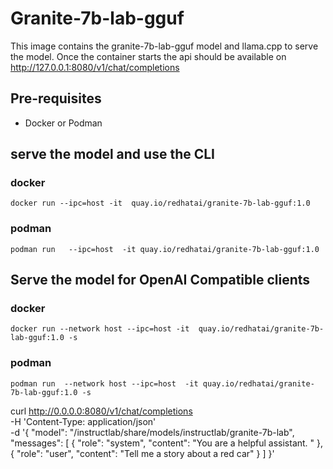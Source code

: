 # Granite-7b-lab-gguf

This image contains the granite-7b-lab-gguf model and llama.cpp to serve the model.  Once the container starts the api should be available on http://127.0.0.1:8080/v1/chat/completions

## Pre-requisites

* Docker or Podman


## serve the model and use the CLI

### docker

`docker run --ipc=host -it  quay.io/redhatai/granite-7b-lab-gguf:1.0 `

### podman

`podman run   --ipc=host  -it quay.io/redhatai/granite-7b-lab-gguf:1.0`

## Serve the model for OpenAI Compatible clients


### docker

`docker run --network host --ipc=host -it  quay.io/redhatai/granite-7b-lab-gguf:1.0 -s `

### podman

`podman run  --network host --ipc=host  -it quay.io/redhatai/granite-7b-lab-gguf:1.0 -s`

curl http://0.0.0.0:8080/v1/chat/completions \
-H 'Content-Type: application/json' \
-d '{
      "model": "/instructlab/share/models/instructlab/granite-7b-lab",
      "messages": [
        {
          "role": "system",
          "content": "You are a helpful assistant. "
        },
        {
          "role": "user", "content": "Tell me a story about a red car"
        }
      ]
    }'